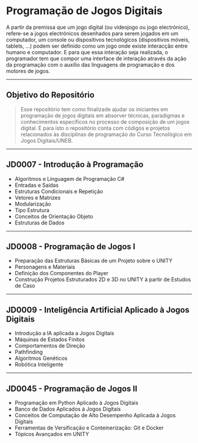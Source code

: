 # Programação de Jogos Digitais

A partir da premissa que um jogo digital (ou videojogo ou jogo electrónico), refere-se a jogos electrónicos desenhados para serem jogados em um computador, um console ou dispositivos tecnológicos (dispositivos móveis, tablets, ...)  podem ser definido como um jogo onde existe interacção entre humano e computador. E para que essa interação seja realizada, o programador tem que compor uma interface de interação através da ação da programação com o auxílio das linguagens de programação e dos motores de jogos.

----
## Objetivo do Repositório

> Esse repositório tem como finalizade ajudar os iniciantes em programação de jogos digitais em absorver técnicas, paradigmas e conhecimentos específicos no processo de composição de um jogos digital. E para isto o repositório conta com códigos e projetos relacionados às disciplinas de programação do Curso Tecnológico em Jogos Digitais/UNEB.
----

## JD0007 - Introdução à Programação

* Algoritmos e Linguagem de Programação C#
* Entradas e Saídas
* Estruturas Condicionais e Repetição
* Vetores e Matrizes
* Modularização
* Tipo Estrutura
* Conceitos de Orientação Objeto
* Estruturas de Dados

----

## JD0008 - Programação de Jogos I

* Preparação das Estruturas Básicas de um Projeto sobre o UNITY
* Personagens e Materiais
* Definição dos Componentes do Player
* Construção Projetos Estruturados 2D e 3D no UNITY à partir de Estudos de Caso

----

## JD0009 - Inteligência Artificial Aplicado à Jogos Digitais

* Introdução a IA aplicada a Jogos Digitais
* Máquinas de Estados Finitos
* Comportamentos de Direção
* Pathfinding
* Algoritmos Genéticos
* Robótica Inteligente

----

## JD0045 - Programação de Jogos II

* Programação em Python Aplicado à Jogos Digitais
* Banco de Dados Aplicados à Jogos Digitais
* Conceitos de Computação de Alto Desempenho Aplicada à Jogos Digitais
* Ferramentas de Versificação e Conteinerização: Git e Docker
* Tópicos Avançados em UNITY

